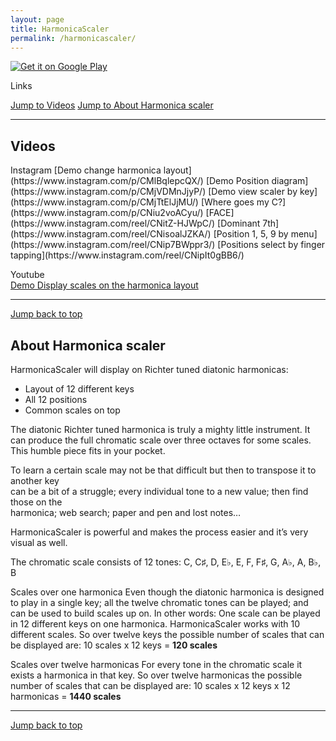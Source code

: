 ```yaml
---
layout: page
title: HarmonicaScaler
permalink: /harmonicascaler/
---
```


<a href='https://play.google.com/store/apps/details?id=keno1se.github.io.free&gl=US&pcampaignid=pcampaignidMKT-Other-global-all-co-prtnr-py-PartBadge-Mar2515-1' target="_blanc" ><img id="badge" alt='Get it on Google Play' src='https://play.google.com/intl/en_us/badges/static/images/badges/en_badge_web_generic.png' /></a>

<p id="top">Links</p>    
<a href="#Videos">Jump to Videos</a>   
<a href="#aboutHS">Jump to About Harmonica scaler</a>  


---

<h2 id="Videos">Videos</h2>
<!-- # Videos  -->
Instagram  
[Demo change harmonica layout](https://www.instagram.com/p/CMlBqlepcQX/)   
[Demo Position diagram](https://www.instagram.com/p/CMjVDMnJjyP/)  
[Demo view scaler by key](https://www.instagram.com/p/CMjTtElJjMU/)  
[Where goes my C?](https://www.instagram.com/p/CNiu2voACyu/)  
[FACE](https://www.instagram.com/reel/CNitZ-HJWpC/)  
[Dominant 7th](https://www.instagram.com/reel/CNisoalJZKA/)   
[Position 1, 5, 9 by menu](https://www.instagram.com/reel/CNip7BWppr3/)    
[Positions select by finger tapping](https://www.instagram.com/reel/CNipIt0gBB6/)  


Youtube  
[Demo Display scales on the harmonica layout](https://youtu.be/sjb7oH3VRss)  

---


<a href="#badge">Jump back to top</a>   


<h2 id="aboutHS">About Harmonica scaler</h2>  

HarmonicaScaler will display on Richter tuned diatonic harmonicas:  
- Layout of 12 different keys  
- All 12 positions  
- Common scales on top



The diatonic Richter tuned harmonica is truly a mighty little instrument. It can produce the full chromatic scale over three octaves for some scales. This humble piece fits in your pocket.  

To learn a certain scale may not be that difficult but then to transpose it to another key  
can be a bit of a struggle; every individual tone to a new value; then find those on the  
harmonica; web search; paper and pen and lost notes…  

HarmonicaScaler is powerful and makes the process easier and it’s very visual as well.

The chromatic scale consists of 12 tones: C, C♯, D, E♭, E, F, F♯, G, A♭, A, B♭, B

Scales over one harmonica
Even though the diatonic harmonica is designed to play in a single key; all the twelve chromatic tones can be played; and can be used to build scales up on. In other words: One scale can be played in 12 different keys on one harmonica. HarmonicaScaler works with 10 different scales. So over twelve keys the possible number of scales that can be displayed are:
10 scales x 12 keys = **120 scales**

Scales over twelve harmonicas
For every tone in the chromatic scale it exists a harmonica in that key. So over twelve harmonicas the possible number of scales that can be displayed are:
10 scales x 12 keys x 12 harmonicas = **1440 scales**  

---

<a href="#badge">Jump back to top</a>   


